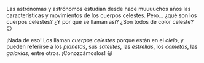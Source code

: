 Las astrónomas y astrónomos estudian desde hace muuuuchos años las características y movimientos de los cuerpos celestes. Pero… ¿qué son los cuerpos celestes? ¿Y por qué se llaman así? ¿Son todos de color celeste? :confused:

¡Nada de eso! Los llaman _cuerpos celestes_ porque están en el _cielo_, y pueden referirse a los _planetas_, sus _satélites_, las _estrellas_, los _cometas_, las _galaxias_, entre otros.  ¡Conozcámoslos! :smiley:
